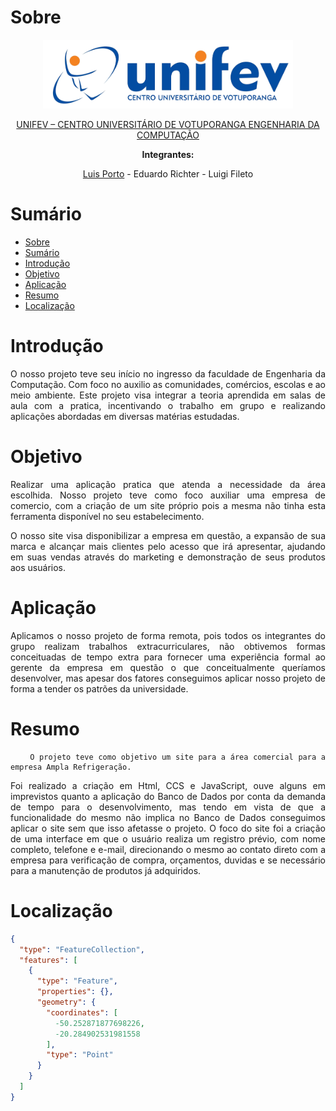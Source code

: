 # Sobre
<div class="about" align="center">
<a class="unifev" href="https://www.unifev.edu.br/" title="Unifev"><img src="images/unifev.png" width="400px"></a>

<a class="unifev" href="https://www.unifev.edu.br/" title="Unifev">UNIFEV – CENTRO UNIVERSITÁRIO DE VOTUPORANGA ENGENHARIA DA COMPUTAÇÃO</a>
  
<strong>Integrantes:</strong>
  
[Luis Porto](https://github.com/oluuiss) - Eduardo Richter - Luigi Fileto

</div>

# Sumário
- [Sobre](#sobre)
- [Sumário](#sumário)
- [Introdução](#introdução)
- [Objetivo](#objetivo)
- [Aplicação](#aplicação)
- [Resumo](#resumo)
- [Localização](#localização)

<div class="project" align="justify">

# Introdução
O nosso projeto teve seu início no ingresso da faculdade de Engenharia da Computação. Com foco no auxilio as comunidades, comércios, escolas e ao meio ambiente. Este projeto visa integrar a teoria aprendida em salas de aula com a pratica, incentivando o trabalho em grupo e realizando aplicações abordadas em diversas matérias estudadas.

# Objetivo
Realizar uma aplicação pratica que atenda a necessidade da área escolhida. Nosso projeto teve como foco auxiliar uma empresa de comercio, com a criação de um site próprio pois a mesma não tinha esta ferramenta disponível no seu estabelecimento.

O nosso site visa disponibilizar a empresa em questão, a expansão de sua marca e alcançar mais clientes pelo acesso que irá apresentar, ajudando em suas vendas através do marketing e demonstração de seus produtos aos usuários. 

# Aplicação
Aplicamos o nosso projeto de forma remota, pois todos os integrantes do grupo realizam trabalhos extracurriculares, não obtivemos formas conceituadas de tempo extra para fornecer uma experiência formal ao gerente da empresa em questão o que conceitualmente queríamos desenvolver, mas apesar dos fatores conseguimos aplicar nosso projeto de forma a tender os patrões da universidade.

# Resumo
		O projeto teve como objetivo um site para a área comercial para a empresa Ampla Refrigeração.
Foi realizado a criação em Html, CCS e JavaScript, ouve alguns em imprevistos quanto a aplicação do Banco de Dados por conta da demanda de tempo para o desenvolvimento, mas tendo em vista de que a funcionalidade do mesmo não implica no Banco de Dados conseguimos aplicar o site sem que isso afetasse o projeto.
O foco do site foi a criação de uma interface em que o usuário realiza um registro prévio, com nome completo, telefone e e-mail, direcionando o mesmo ao contato direto com a empresa para verificação de compra, orçamentos, duvidas e se necessário para a manutenção de produtos já adquiridos.
</div>

# Localização

```geojson
{
  "type": "FeatureCollection",
  "features": [
    {
      "type": "Feature",
      "properties": {},
      "geometry": {
        "coordinates": [
          -50.252871877698226,
          -20.284902531981558
        ],
        "type": "Point"
      }
    }
  ]
}
